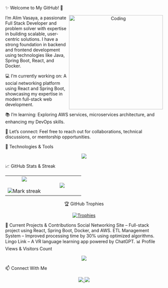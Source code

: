 ✨ Welcome to My GitHub! 👋


<div align="center"> <img align="right" alt="Coding" width="300" src="https://media.giphy.com/media/RbDKaczqWovIugyJmW/giphy.gif"> </div>
I’m Alim Vasaya, a passionate Full Stack Developer and problem solver with expertise in building scalable, user-centric solutions. I have a strong foundation in backend and frontend development using technologies like Java, Spring Boot, React, and Docker.

💻 I’m currently working on:
A social networking platform using React and Spring Boot, showcasing my expertise in modern full-stack web development.

📚 I’m learning:
Exploring AWS services, microservices architecture, and enhancing my DevOps skills.

🤝 Let’s connect:
Feel free to reach out for collaborations, technical discussions, or mentorship opportunities.

🔧 Technologies & Tools
<p align="center"> <a href="https://skillicons.dev"> <img src="https://skillicons.dev/icons?i=java,python,cpp,cs,sql,mongodb,postgresql,nosql,js,ts,html,css,nextjs,react,nodejs,angular,spring,dotnet,docker,aws,git,vscode,postman,unity,rabbitmq,jenkins" /> </a> </p>
📈 GitHub Stats & Streak
<!--- stats & Trophy (start) -->
<p align="center">
  <!--- stats (start) -->
  <table align="center">
  <tr border="0">
  <td width="50%" align="center">
    
  <img  align="center"  src="https://github-readme-stats.vercel.app/api?username=alimvasaya&theme=dark&show_icons=true&count_private=true&hide_border=true" />
  <br></br>
  <img  title="🔥 Get streak stats for your profile at git.io/streak-stats" alt="Mark streak" src="https://github-readme-streak-stats.herokuapp.com/?user=alimvasaya&theme=dark&hide_border=true"> 
  </td>

  <td width="50%" align="center">

  <img  align="center"  src="https://github-readme-stats.anuraghazra1.vercel.app/api/top-langs/?username=alimvasaya&theme=dark&hide_border=true&no-bg=true&no-frame=true&langs_count=10"/>
    
  </td>
  </tr>
  </table>
  <!--- stats (end) -->
🏆 GitHub Trophies
<p align="center"> <a href="https://github-profile-trophy.vercel.app/?username=alimvasaya&theme=tokyonight&row=1&column=6&margin-h=15&margin-w=15&no-bg=true"> <img src="https://github-profile-trophy.vercel.app/?username=alimvasaya&theme=tokyonight&row=1&column=6&margin-h=15&margin-w=15&no-bg=true" alt="Trophies"> </a> </p>
🚀 Current Projects & Contributions
Social Networking Site – Full-stack project using React, Spring Boot, Docker, and AWS.
ETL Management System – Improved processing time by 30% using optimized algorithms.
Lingo Link – A VR language learning app powered by ChatGPT.
📊 Profile Views & Visitors Count
<p align="center"> <a href="https://visitcount.itsvg.in"> <img src="https://visitcount.itsvg.in/api?id=alimvasaya&label=Profile%20Views&color=12&icon=5&pretty=true" /> </a> </p>
📫 Connect With Me
<p align="center"> <a href="https://www.linkedin.com/in/alimvasaya"> <img src="https://img.shields.io/badge/LinkedIn-%230077B5.svg?style=for-the-badge&logo=linkedin&logoColor=white" /> </a> <a href="mailto:alimvasaya1@gmail.com"> <img src="https://img.shields.io/badge/Email-D14836?style=for-the-badge&logo=gmail&logoColor=white" /> </a> </p>
